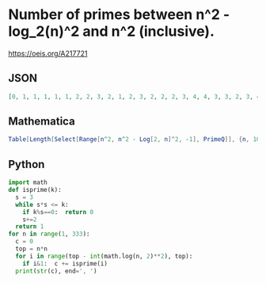 # Number of primes between n^2 \- log\_2\(n\)^2 and n^2 \(inclusive\)\.
https://oeis.org/A217721
## JSON
```JSON
[0, 1, 1, 1, 1, 1, 2, 2, 3, 2, 1, 2, 3, 2, 2, 2, 3, 4, 4, 3, 3, 2, 3, 4, 4, 3, 3, 3, 5, 4, 4, 4, 2, 2, 4, 5, 2, 5, 2, 3, 4, 4, 3, 4, 5, 5, 3, 5, 7, 2, 3, 6, 6, 4, 5, 3, 3, 5, 6, 4, 5, 3, 3, 4, 4, 4, 4, 4, 4, 3, 5, 5, 4, 4, 2, 4, 4, 5, 5, 6, 5, 6, 5, 4, 6, 2, 7]
```
## Mathematica
```Mathematica
Table[Length[Select[Range[n^2, n^2 - Log[2, n]^2, -1], PrimeQ]], {n, 100}] (* _T. D. Noe_, Mar 21 2013 *)
```
## Python
```Python
import math
def isprime(k):
  s = 3
  while s*s <= k:
    if k%s==0:  return 0
    s+=2
  return 1
for n in range(1, 333):
  c = 0
  top = n*n
  for i in range(top - int(math.log(n, 2)**2), top):
    if i&1:  c += isprime(i)
  print(str(c), end=', ')
```
